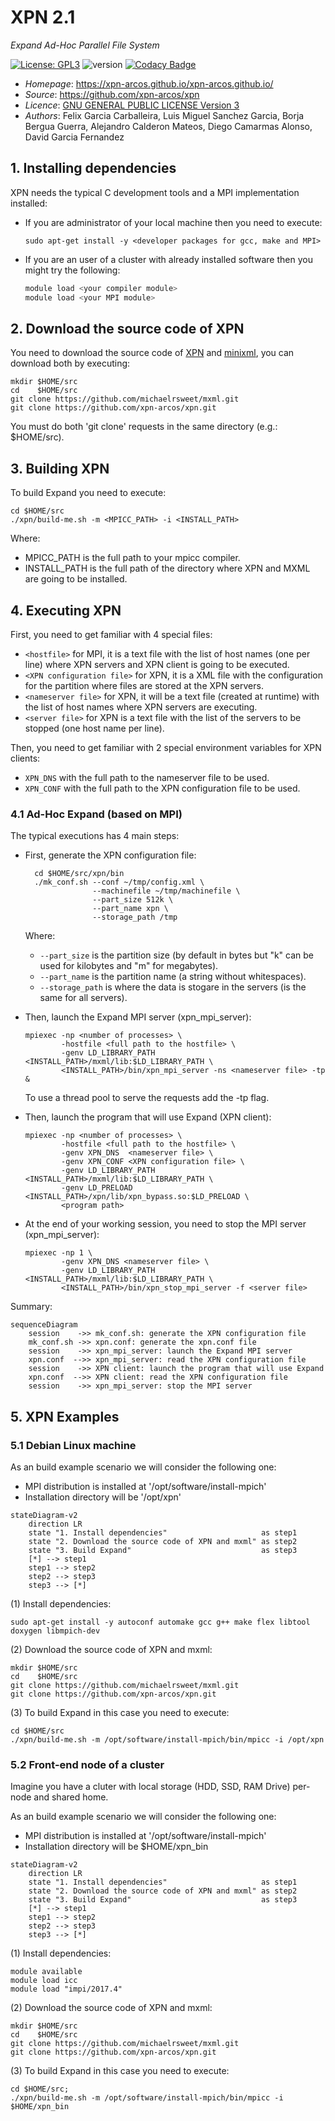# XPN 2.1

*Expand Ad-Hoc Parallel File System*

[![License: GPL3](https://img.shields.io/badge/License-GPL3-blue.svg)](https://opensource.org/licenses/GPL-3.0)
![version](https://img.shields.io/badge/version-2.1-blue)
[![Codacy Badge](https://app.codacy.com/project/badge/Grade/ca0c40db97f64698a2db9992cafdd4ab)](https://www.codacy.com/gh/xpn-arcos/xpn/dashboard?utm_source=github.com&amp;utm_medium=referral&amp;utm_content=xpn-arcos/xpn&amp;utm_campaign=Badge_Grade)

* *Homepage*: <https://xpn-arcos.github.io/xpn-arcos.github.io/>
* *Source*:   <https://github.com/xpn-arcos/xpn>
* *Licence*:  [GNU GENERAL PUBLIC LICENSE Version 3](https://github.com/dcamarmas/xpn/blob/master/COPYING)</br>
* *Authors*:  Felix Garcia Carballeira, Luis Miguel Sanchez Garcia, Borja Bergua Guerra, Alejandro Calderon Mateos, Diego Camarmas Alonso, David Garcia Fernandez

## 1. Installing dependencies

XPN needs the typical C development tools and a MPI implementation installed:
* If you are administrator of your local machine then you need to execute:
  ```
  sudo apt-get install -y <developer packages for gcc, make and MPI>
  ```
* If you are an user of a cluster with already installed software then you might try the following:
  ```bash
  module load <your compiler module>
  module load <your MPI module>
  ```

## 2. Download the source code of XPN

You need to download the source code of [XPN](https://xpn-arcos.github.io/arcos-xpn.github.io/) and [minixml](http://www.minixml.org), you can download both by executing:
```
mkdir $HOME/src
cd    $HOME/src
git clone https://github.com/michaelrsweet/mxml.git
git clone https://github.com/xpn-arcos/xpn.git
```

You must do both 'git clone' requests in the same directory (e.g.: $HOME/src).

## 3. Building XPN

To build Expand you need to execute:
```
cd $HOME/src
./xpn/build-me.sh -m <MPICC_PATH> -i <INSTALL_PATH>
```
Where:
* MPICC_PATH is the full path to your mpicc compiler.
* INSTALL_PATH is the full path of the directory where XPN and MXML are going to be installed.

## 4. Executing XPN

First, you need to get familiar with 4 special files:
* ```<hostfile>``` for MPI, it is a text file with the list of host names (one per line) where XPN servers and XPN client is going to be executed.
* ```<XPN configuration file>``` for XPN, it is a XML file with the configuration for the partition where files are stored at the XPN servers.
* ```<nameserver file>``` for XPN, it will be a text file (created at runtime) with the list of host names where XPN servers are executing.
* ```<server file>``` for XPN is a text file with the list of the servers to be stopped (one host name per line).

Then, you need to get familiar with 2 special environment variables for XPN clients:
* ```XPN_DNS```  with the full path to the nameserver file to be used.
* ```XPN_CONF``` with the full path to the XPN configuration file to be used.

### 4.1 Ad-Hoc Expand (based on MPI)
The typical executions has 4 main steps:
- First, generate the XPN configuration file:

  ```
    cd $HOME/src/xpn/bin
    ./mk_conf.sh --conf ~/tmp/config.xml \
                 --machinefile ~/tmp/machinefile \
                 --part_size 512k \
                 --part_name xpn \
                 --storage_path /tmp
  ```
  Where:
  * ```--part_size``` is the partition size (by default in bytes but "k" can be used for kilobytes and "m" for megabytes).
  * ```--part_name``` is the partition name (a string without whitespaces).
  * ```--storage_path``` is where the data is stogare in the servers (is the same for all servers).

- Then, launch the Expand MPI server (xpn_mpi_server):

  ```
  mpiexec -np <number of processes> \
          -hostfile <full path to the hostfile> \
          -genv LD_LIBRARY_PATH <INSTALL_PATH>/mxml/lib:$LD_LIBRARY_PATH \
          <INSTALL_PATH>/bin/xpn_mpi_server -ns <nameserver file> -tp &
  ```

  To use a thread pool to serve the requests add the -tp flag.

- Then,  launch the program that will use Expand (XPN client):

  ```
  mpiexec -np <number of processes> \
          -hostfile <full path to the hostfile> \
          -genv XPN_DNS  <nameserver file> \
          -genv XPN_CONF <XPN configuration file> \
          -genv LD_LIBRARY_PATH <INSTALL_PATH>/mxml/lib:$LD_LIBRARY_PATH \
          -genv LD_PRELOAD      <INSTALL_PATH>/xpn/lib/xpn_bypass.so:$LD_PRELOAD \
          <program path>
  ```

- At the end of your working session, you need to stop the MPI server (xpn_mpi_server):

  ```
  mpiexec -np 1 \
          -genv XPN_DNS <nameserver file> \
          -genv LD_LIBRARY_PATH <INSTALL_PATH>/mxml/lib:$LD_LIBRARY_PATH \
          <INSTALL_PATH>/bin/xpn_stop_mpi_server -f <server file>
  ```
    
Summary:

```mermaid
sequenceDiagram
    session    ->> mk_conf.sh: generate the XPN configuration file
    mk_conf.sh ->> xpn.conf: generate the xpn.conf file
    session    ->> xpn_mpi_server: launch the Expand MPI server
    xpn.conf  -->> xpn_mpi_server: read the XPN configuration file
    session    ->> XPN client: launch the program that will use Expand
    xpn.conf  -->> XPN client: read the XPN configuration file
    session    ->> xpn_mpi_server: stop the MPI server
```


## 5. XPN Examples

### 5.1 Debian Linux machine

As an build example scenario we will consider the following one:
* MPI distribution is installed at '/opt/software/install-mpich'
* Installation directory will be '/opt/xpn'

```mermaid
stateDiagram-v2
    direction LR
    state "1. Install dependencies"                     as step1
    state "2. Download the source code of XPN and mxml" as step2
    state "3. Build Expand"                             as step3
    [*] --> step1
    step1 --> step2
    step2 --> step3
    step3 --> [*]
```


(1) Install dependencies:
  ```
  sudo apt-get install -y autoconf automake gcc g++ make flex libtool doxygen libmpich-dev
  ```

(2) Download the source code of XPN and mxml:
  ```
  mkdir $HOME/src
  cd    $HOME/src
  git clone https://github.com/michaelrsweet/mxml.git
  git clone https://github.com/xpn-arcos/xpn.git
  ```

(3) To build Expand in this case you need to execute:
   ```
   cd $HOME/src
   ./xpn/build-me.sh -m /opt/software/install-mpich/bin/mpicc -i /opt/xpn
   ```


### 5.2 Front-end node of a cluster

Imagine you have a cluter with local storage (HDD, SSD, RAM Drive) per-node and shared home.

As an build example scenario we will consider the following one:
* MPI distribution is installed at '/opt/software/install-mpich'
* Installation directory will be $HOME/xpn_bin

```mermaid
stateDiagram-v2
    direction LR
    state "1. Install dependencies"                     as step1
    state "2. Download the source code of XPN and mxml" as step2
    state "3. Build Expand"                             as step3
    [*] --> step1
    step1 --> step2
    step2 --> step3
    step3 --> [*]
```


(1) Install dependencies:
  ```
  module available
  module load icc
  module load "impi/2017.4"
  ```

(2) Download the source code of XPN and mxml:
  ```
  mkdir $HOME/src
  cd    $HOME/src
  git clone https://github.com/michaelrsweet/mxml.git
  git clone https://github.com/xpn-arcos/xpn.git
  ```

(3) To build Expand in this case you need to execute:
  ```
  cd $HOME/src;
  ./xpn/build-me.sh -m /opt/software/install-mpich/bin/mpicc -i $HOME/xpn_bin
  ```

